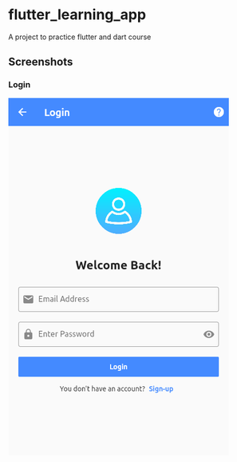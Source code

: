# flutter_learning_app

A project to practice flutter and dart course 

## Screenshots

### Login

![Screenshots](screenshots/Screenshot%20from%202023-02-03%2000-11-56.png)